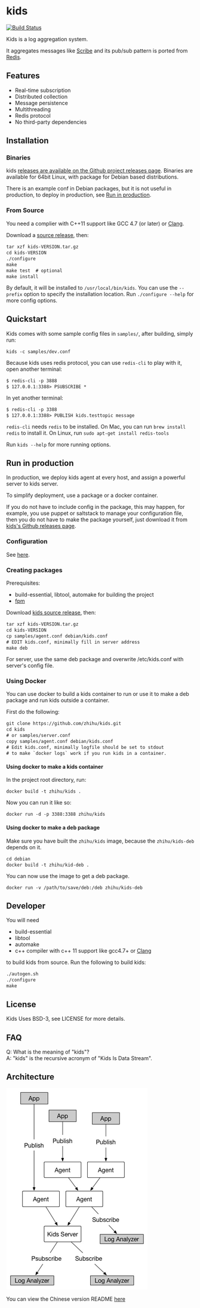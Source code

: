 # kids

[![Build Status]][Travis CI]

Kids is a log aggregation system.

It aggregates messages like [Scribe](https://github.com/facebookarchive/scribe) and its pub/sub pattern is ported from [Redis](http://redis.io/).


## Features

* Real-time subscription
* Distributed collection
* Message persistence
* Multithreading
* Redis protocol
* No third-party dependencies


## Installation

### Binaries

kids [releases are available on the Github project releases page](https://github.com/zhihu/kids/releases).
Binaries are available for 64bit Linux, with package for Debian based distributions.

There is an example conf in Debian packages, but it is not useful in production, to deploy in production, see [Run in production](#production).

### From Source

You need a complier with C++11 support like GCC 4.7 (or later) or [Clang](http://clang.llvm.org).

Download a [source release](https://github.com/zhihu/kids/releases), then:
	
	tar xzf kids-VERSION.tar.gz
	cd kids-VERSION
	./configure
    make
    make test  # optional
    make install

By default, it will be installed to `/usr/local/bin/kids`.
You can use the `--prefix` option to specify the installation location.
Run `./configure --help` for more config options.


## Quickstart

Kids comes with some sample config files in `samples/`, after building, simply run:

    kids -c samples/dev.conf

Because kids uses redis protocol, you can use `redis-cli` to play with it, open another terminal:
    
    $ redis-cli -p 3888
    $ 127.0.0.1:3388> PSUBSCRIBE *

In yet another terminal:
    
    $ redis-cli -p 3388
    $ 127.0.0.1:3388> PUBLISH kids.testtopic message

`redis-cli` needs `redis` to be installed. On Mac, you can run `brew install redis` to install it. On Linux, run `sudo apt-get install redis-tools`



Run `kids --help` for more running options.

<a name="production"></a>
## Run in production

In production, we deploy kids agent at every host, and assign a powerful server to kids server.

To simplify deployment, use a package or a docker container.

If you do not have to include config in the package, this may happen, 
for example, you use puppet or saltstack to manage your configuration file, 
then you do not have to make the package yourself, just download it from
[kids's Github releases page](https://github.com/zhihu/kids/releases).

### Configuration

See [here](doc/config.md).

### Creating packages

Prerequisites:

* build-essential, libtool, automake for building the project
* [fpm](https://github.com/jordansissel/fpm)

Download [kids source release](https://github.com/zhihu/kids/releases), then: 
	
	tar xzf kids-VERSION.tar.gz
	cd kids-VERSION
    cp samples/agent.conf debian/kids.conf
    # EDIT kids.conf, minimally fill in server address
	make deb

For server, use the same deb package and overwrite /etc/kids.conf with server's config file.

### Using Docker

You can use docker to build a kids container to run or use it to make a deb package and run kids outside a container.

First do the following:
	
	git clone https://github.com/zhihu/kids.git
	cd kids
    # or samples/server.conf
    copy samples/agent.conf debian/kids.conf
    # Edit kids.conf, minimally logfile should be set to stdout 
    # to make `docker logs` work if you run kids in a container.

#### Using docker to make a kids container

In the project root directory, run:

    docker build -t zhihu/kids .

Now you can run it like so:

    docker run -d -p 3388:3388 zhihu/kids

#### Using docker to make a deb package

Make sure you have built the `zhihu/kids` image, because the `zhihu/kids-deb` depends on it.

    cd debian
    docker build -t zhihu/kid-deb .

You can now use the image to get a deb package.

    docker run -v /path/to/save/deb:/deb zhihu/kids-deb

## Developer

You will need

* build-essential
* libtool
* automake
* c++ compiler with c++ 11 support like gcc4.7+ or [Clang](http://clang.llvm.org)

to build kids from source. Run the following to build kids:

	./autogen.sh
	./configure
	make

## License

Kids Uses BSD-3, see LICENSE for more details.


## FAQ

Q: What is the meaning of "kids"?  
A: "kids" is the recursive acronym of "Kids Is Data Stream".


## Architecture

![image](doc/image/arch.jpg)

You can view the Chinese version README [here](README.zh_CN.md)


[Build Status]: https://img.shields.io/travis/zhihu/kids/master.svg?style=flat
[Travis CI]:    https://travis-ci.org/zhihu/kids
